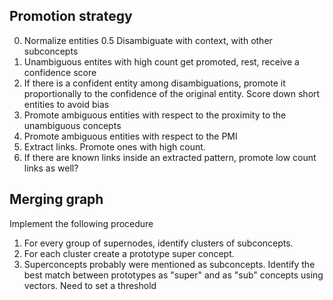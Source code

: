 ## Promotion strategy

0. Normalize entities
0.5 Disambiguate with context, with other subconcepts
1. Unambiguous entites with high count get promoted, rest, receive a confidence score
2. If there is a confident entity among disambiguations, promote it proportionally to the confidence of the original entity. Score down short entities to avoid bias
3. Promote ambiguous entities with respect to the proximity to the unambiguous concepts
4. Promote ambiguous entities with respect to the PMI
5. Extract links. Promote ones with high count.
6. If there are known links inside an extracted pattern, promote low count links as well?

## Merging graph

Implement the following procedure
1. For every group of supernodes, identify clusters of subconcepts. 
2. For each cluster create a prototype super concept.
3. Superconcepts probably were mentioned as subconcepts. Identify the best match between prototypes as "super" and as "sub" concepts using vectors. Need to set a threshold